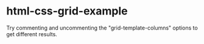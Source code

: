 # html-css-grid-example


Try commenting and uncommenting the "grid-template-columns" options to get different results.